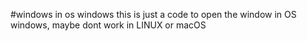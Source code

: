 #windows in os windows
this is just a code to open the window in OS windows, maybe dont work in LINUX or macOS